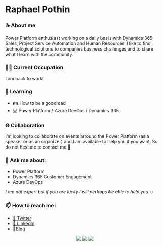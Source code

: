 # Raphael Pothin

### :coffee: About me
Power Platform enthusiast working on a daily basis with Dynamics 365 Sales, Project Service Automation and Human Resources. I like to find technological solutions to companies business challenges and to share what I learn with the community.

### 👨‍💻 Current Occupation
I am back to work!

### 📖 Learning
- :family: How to be a good dad
- :computer: Power Platform / Azure DevOps / Dynamics 365

### 🌐 Collaboration
I’m looking to collaborate on events arround the Power Platform (as a speaker or as an organizer) and I am available to help you if you want.
So do not hesitate to contact me :open_hands:

### 💬 Ask me about:
- Power Plaftorm
- Dynamics 365 Customer Engagement
- Azure DevOps

*I am not expert but if you are lucky I will perhaps be able to help you :relaxed:*

### 📫 How to reach me:
- [:beers: Twitter](https://twitter.com/RaphaelPothin)
- [:necktie: LinkedIn](https://www.linkedin.com/in/raphael-pothin-642bb657/?locale=en_US)
- [:newspaper:Blog](https://medium.com/rapha%C3%ABl-pothin)

<p align="center">
    <a href="#visitors" alt="Visitors">
        <img src="http://estruyf-github.azurewebsites.net/api/VisitorHit?user=rpothinf&repo=github-visitors-badge&countColorcountColor&countColor=%237B1E7A" /></a>
    <a href="#followers" alt="Followers">
        <img src="https://img.shields.io/github/followers/rpothin?style=social" /></a>
    <a href="#twitterfollowers" alt="Twitter Followers">
        <img src="https://img.shields.io/twitter/follow/RaphaelPothin?style=social" /></a>
</p>
